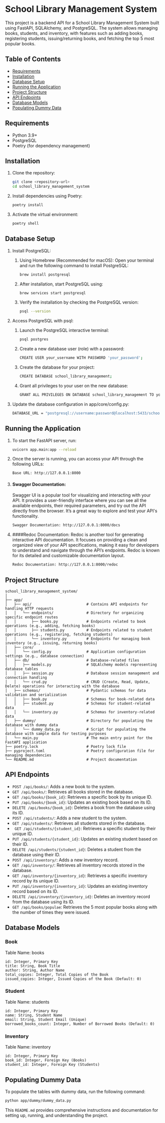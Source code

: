 # School Library Management System

This project is a backend API for a School Library Management System built using FastAPI, SQLAlchemy, and PostgreSQL. The system allows managing books, students, and inventory, with features such as adding books, registering students, issuing/returning books, and fetching the top 5 most popular books.

## Table of Contents

- [Requirements](#requirements)
- [Installation](#installation)
- [Database Setup](#database-setup)
- [Running the Application](#running-the-application)
- [Project Structure](#project-structure)
- [API Endpoints](#api-endpoints)
- [Database Models](#database-models)
- [Populating Dummy Data](#populating-dummy-data)

## Requirements

- Python 3.9+
- PostgreSQL
- Poetry (for dependency management)

## Installation

1. Clone the repository:

   ```bash
   git clone <repository-url>
   cd school_library_management_system
   
2. Install dependencies using Poetry:
   ```bash
   poetry install

3. Activate the virtual environment:
   ```bash
   poetry shell
   
## Database Setup

1. Install PostgreSQL:
   
   1. Using Homebrew (Recommended for macOS):
   Open your terminal and run the following command to install PostgreSQL:
      ```bash
      brew install postgresql
   
   2. After installation, start PostgreSQL using:
      ```bash
      brew services start postgresql
   3. Verify the installation by checking the PostgreSQL version:
      ```bash
      psql --version
      
2. Access PostgreSQL with psql:
   1. Launch the PostgreSQL interactive terminal:
      ```bash
      psql postgres
   2. Create a new database user (role) with a password:
      ```bash
      CREATE USER your_username WITH PASSWORD 'your_password';
   3. Create the database for your project:
      ```bash
      CREATE DATABASE school_library_management;
   4. Grant all privileges to your user on the new database:
      ```bash
      GRANT ALL PRIVILEGES ON DATABASE school_library_management TO your_username;
      
3. Update the database configuration in app/core/config.py:
      ```bash
      DATABASE_URL = "postgresql://username:password@localhost:5433/school_library_db"

## Running the Application

   1. To start the FastAPI server, run:
      ```bash
      uvicorn app.main:app --reload
   2. Once the server is running, you can access your API through the following URLs:
      ```bash
      Base URL: http://127.0.0.1:8000
   3. #### Swagger Documentation:
       Swagger UI is a popular tool for visualizing and interacting with your API. It provides a user-friendly interface where you can see all the available endpoints, their required        parameters, and try out the API directly from the browser. It’s a great way to explore and test your API's functionality.
      ```bash
      Swagger Documentation: http://127.0.0.1:8000/docs
   4. ####Redoc Documentation:
      Redoc is another tool for generating interactive API documentation. It focuses on providing a clean and organized view of your API specifications, making it easy for developers       to understand and navigate through the API’s endpoints. Redoc is known for its detailed and customizable documentation layout.
      ```bash
      Redoc Documentation: http://127.0.0.1:8000/redoc
      
## Project Structure 

```
school_library_management_system/
│
├── app/
│   ├── api/                         # Contains API endpoints for handling HTTP requests
│   │   └── endpoints/               # Directory for organizing specific endpoint routes
│   │       ├── books.py             # Endpoints related to book operations (e.g., adding, fetching books)
│   │       ├── students.py          # Endpoints related to student operations (e.g., registering, fetching students)
│   │       └── inventory.py         # Endpoints for managing book inventory (e.g., issuing, returning books)
│   ├── core/
│   │   └── config.py                # Application configuration settings (e.g., database connection)
│   ├── db/                          # Database-related files
│   │   ├── models.py                # SQLAlchemy models representing database tables
│   │   ├── session.py               # Database session management and connection handling
│   │   └── crud.py                  # CRUD (Create, Read, Update, Delete) operations for interacting with the database
│   ├── schemas/                     # Pydantic schemas for data validation and serialization
│   │   ├── book.py                  # Schemas for book-related data
│   │   ├── student.py               # Schemas for student-related data
│   │   └── inventory.py             # Schemas for inventory-related data
│   ├── dummy/                       # Directory for populating the database with dummy data
│   │   └── dummy_data.py            # Script for populating the database with sample data for testing purposes               
│   └── main.py                      # The main entry point for the FastAPI application
├── poetry.lock                      # Poetry lock file
├── pyproject.toml                   # Poetry configuration file for managing dependencies
└── README.md                        # Project documentation
```

## API Endpoints

- `POST /api/books/`: Adds a new book to the system.
- `GET /api/books/`: Retrieves all books stored in the database.
- `GET /api/books/{book_id}`: Retrieves a specific book by its unique ID.
- `PUT /api/books/{book_id}`: Updates an existing book based on its ID.
- `DELETE /api/books/{book_id}`: Deletes a book from the database using its ID.
- `POST /api/students/`: Adds a new student to the system.
- `GET /api/students/`: Retrieves all students stored in the database.
- ` GET /api/students/{student_id}`: Retrieves a specific student by their unique ID.
- `PUT /api/students/{student_id}`: Updates an existing student based on their ID.
- `DELETE /api/students/{student_id}`: Deletes a student from the database using their ID.
- `POST /api/inventory/`: Adds a new inventory record.
- `GET /api/inventory/`: Retrieves all inventory records stored in the database.
- `GET /api/inventory/{inventory_id}`: Retrieves a specific inventory record by its unique ID.
- `PUT /api/inventory/{inventory_id}`: Updates an existing inventory record based on its ID.
- `DELETE /api/inventory/{inventory_id}`: Deletes an inventory record from the database using its ID.
- `GET /api/books/populae`: Retrieves the 5 most popular books along with the number of times they were issued.

## Database Models

### Book
   Table Name: books
```
id: Integer, Primary Key
title: String, Book Title
author: String, Author Name
total_copies: Integer, Total Copies of the Book
issued_copies: Integer, Issued Copies of the Book (Default: 0)
```
### Student
Table Name: students
```
id: Integer, Primary Key
name: String, Student Name
email: String, Student Email (Unique)
borrowed_books_count: Integer, Number of Borrowed Books (Default: 0)
```
### Inventory
Table Name: inventory
```
id: Integer, Primary Key
book_id: Integer, Foreign Key (Books)
student_id: Integer, Foreign Key (Students)
```

## Populating Dummy Data
To populate the tables with dummy data, run the following command:
   ```bash
   python app/dummy/dummy_data.py
   ```

This `README.md` provides comprehensive instructions and documentation for setting up, running, and understanding the project.

